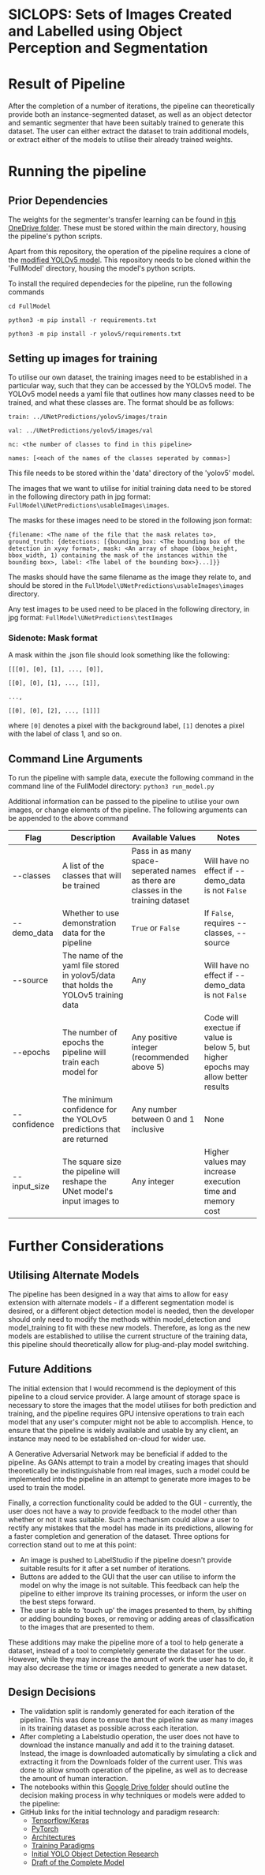 # SICLOPS: Sets of Images Created and Labelled using Object Perception and Segmentation

# Result of Pipeline
After the completion of a number of iterations, the pipeline can theoretically provide both an instance-segmented dataset, as well as an object detector and semantic segmenter that have been suitably trained to generate this dataset. The user can either extract the dataset to train additional models, or extract either of the models to utilise their already trained weights.

# Running the pipeline
## Prior Dependencies
The weights for the segmenter's transfer learning can be found in [this OneDrive folder](https://1drv.ms/u/s!AhDiTpIEQVOS_XjTor-DALb3HzB2?e=CFhQTo). These must be stored within the main directory, housing the pipeline's python scripts.

Apart from this repository, the operation of the pipeline requires a clone of the [modified YOLOv5 model](https://github.com/DChaps14/yolov5). This repository needs to be cloned within the 'FullModel' directory, housing the model's python scripts.

To install the required dependecies for the pipeline, run the following commands

``cd FullModel``

``python3 -m pip install -r requirements.txt``

``python3 -m pip install -r yolov5/requirements.txt``

## Setting up images for training
To utilise our own dataset, the training images need to be established in a particular way, such that they can be accessed by the YOLOv5 model.
The YOLOv5 model needs a yaml file that outlines how many classes need to be trained, and what these classes are. The format should be as follows:

``train: ../UNetPredictions/yolov5/images/train``

``val: ../UNetPredictions/yolov5/images/val``

``nc: <the number of classes to find in this pipeline>``

``names: [<each of the names of the classes seperated by commas>]``

This file needs to be stored within the 'data' directory of the 'yolov5' model.

The images that we want to utilise for initial training data need to be stored in the following directory path in jpg format: ``FullModel\UNetPredictions\usableImages\images``. 

The masks for these images need to be stored in the following json format:

``{filename: <The name of the file that the mask relates to>, ground_truth: {detections: [{bounding_box: <The bounding box of the detection in xyxy format>, mask: <An array of shape (bbox_height, bbox_width, 1) containing the mask of the instances within the bounding box>, label: <The label of the bounding box>}...]}}``

The masks should have the same filename as the image they relate to, and should be stored in the ``FullModel\UNetPredictions\usableImages\images`` directory.

Any test images to be used need to be placed in the following directory, in jpg format: ``FullModel\UNetPredictions\testImages``

### Sidenote: Mask format

A mask within the .json file should look something like the following:

``[[[0], [0], [1], ..., [0]],``

``[[0], [0], [1], ..., [1]],``

``...,``

``[[0], [0], [2], ..., [1]]]``

where ``[0]`` denotes a pixel with the background label, ``[1]`` denotes a pixel with the label of class 1, and so on.

## Command Line Arguments
To run the pipeline with sample data, execute the following command in the command line of the FullModel directory:
``python3 run_model.py``

Additional information can be passed to the pipeline to utilise your own images, or change elements of the pipeline. The following arguments can be appended to the above command

| Flag | Description | Available Values | Notes |
| ---- | ----------- | ---------------- | -------------- |
| --classes | A list of the classes that will be trained | Pass in as many space-seperated names as there are classes in the training dataset | Will have no effect if --demo_data is not ``False`` |
| --demo_data | Whether to use demonstration data for the pipeline | ``True`` or ``False`` | If ``False``, requires --classes, --source | 
| --source | The name of the yaml file stored in yolov5/data that holds the YOLOv5 training data | Any | Will have no effect if --demo_data is not ``False`` |
| --epochs | The number of epochs the pipeline will train each model for | Any positive integer (recommended above 5) | Code will exectue if value is below 5, but higher epochs may allow better results |
| --confidence | The minimum confidence for the YOLOv5 predictions that are returned | Any number between 0 and 1 inclusive | None |
| --input_size | The square size the pipeline will reshape the UNet model's input images to | Any integer | Higher values may increase execution time and memory cost |

# Further Considerations
## Utilising Alternate Models
The pipeline has been designed in a way that aims to allow for easy extension with alternate models - if a different segmentation model is desired, or a different object detection model is needed, then the developer should only need to modify the methods within model_detection and model_training to fit with these new models. Therefore, as long as the new models are established to utilise the current structure of the training data, this pipeline should theoretically allow for plug-and-play model switching.

## Future Additions
The initial extension that I would recommend is the deployment of this pipeline to a cloud service provider. A large amount of storage space is necessary to store the images that the model utilises for both prediction and training, and the pipeline requires GPU intensive operations to train each model that any user's computer might not be able to accomplish. Hence, to ensure that the pipeline is widely available and usable by any client, an instance may need to be established on-cloud for wider use.

A Generative Adversarial Network may be beneficial if added to the pipeline. As GANs attempt to train a model by creating images that should theoretically be indistinguishable from real images, such a model could be implemented into the pipeline in an attempt to generate more images to be used to train the model.

Finally, a correction functionality could be added to the GUI - currently, the user does not have a way to provide feedback to the model other than whether or not it was suitable. Such a mechanism could allow a user to rectify any mistakes that the model has made in its predictions, allowing for a faster completion and generation of the dataset. Three options for correction stand out to me at this point:
- An image is pushed to LabelStudio if the pipeline doesn't provide suitable results for it after a set number of iterations.
- Buttons are added to the GUI that the user can utilise to inform the model on why the image is not suitable. This feedback can help the pipeline to either improve its training processes, or inform the user on the best steps forward.
- The user is able to 'touch up' the images presented to them, by shifting or adding bounding boxes, or removing or adding areas of classification to the images that are presented to them.

These additions may make the pipeline more of a tool to help generate a dataset, instead of a tool to completely generate the dataset for the user. However, while they may increase the amount of work the user has to do, it may also decrease the time or images needed to generate a new dataset.

## Design Decisions
- The validation split is randomly generated for each iteration of the pipeline. This was done to ensure that the pipeline saw as many images in its training dataset as possible across each iteration.
- After completing a Labelstudio operation, the user does not have to download the instance manually and add it to the training dataset. Instead, the image is downloaded automatically by simulating a click and extracting it from the Downloads folder of the current user. This was done to allow smooth operation of the pipeline, as well as to decrease the amount of human interaction.
- The notebooks within this [Google Drive folder](https://drive.google.com/drive/folders/1Ily8QIiTOLN2Cy7dTw2pGh8_NBIzGF_u?usp=sharing) should outline the decision making process in why techniques or models were added to the pipeline: 
- GitHub links for the initial technology and paradigm research:
    - [Tensorflow/Keras](https://github.com/DChaps14/Tensorflow-Spikes)
    - [PyTorch](https://github.com/DChaps14/PyTorch-Spikes)
    - [Architectures](https://github.com/DChaps14/architecture-spikes)
    - [Training Paradigms](https://github.com/DChaps14/training-spikes)
    - [Initial YOLO Object Detection Research](https://github.com/DChaps14/Object-Detection)
    - [Draft of the Complete Model](https://github.com/DChaps14/Complete-Model)
